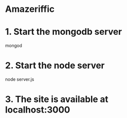 # Amazeriffic
# 1. Start the mongodb server
mongod
# 2. Start the node server
node server.js
# 3. The site is available at localhost:3000
